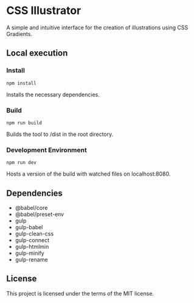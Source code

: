 # CSS Illustrator

A simple and intuitive interface for the creation of illustrations using CSS Gradients.

## Local execution

### Install

```
npm install
```

Installs the necessary dependencies.

### Build

```
npm run build
```

Builds the tool to /dist in the root directory.

### Development Environment

```
npm run dev
```

Hosts a version of the build with watched files on localhost:8080.

## Dependencies

-   @babel/core
-   @babel/preset-env
-   gulp
-   gulp-babel
-   gulp-clean-css
-   gulp-connect
-   gulp-htmlmin
-   gulp-minify
-   gulp-rename

## License

This project is licensed under the terms of the MIT license.

